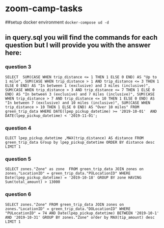 # zoom-camp-tasks
##setup docker environment
`docker-compose ud -d`

## in query.sql you will find the commands for each question but I will provide you with the answer here:
### question 3
`SELECT 
    SUM(CASE WHEN trip_distance <= 1 THEN 1 ELSE 0 END) AS "Up to 1 mile",
    SUM(CASE WHEN trip_distance > 1 AND trip_distance <= 3 THEN 1 ELSE 0 END) AS "In between 1 (exclusive) and 3 miles (inclusive)",
    SUM(CASE WHEN trip_distance > 3 AND trip_distance <= 7 THEN 1 ELSE 0 END) AS "In between 3 (exclusive) and 7 miles (inclusive)",
    SUM(CASE WHEN trip_distance > 7 AND trip_distance <= 10 THEN 1 ELSE 0 END) AS "In between 7 (exclusive) and 10 miles (inclusive)",
    SUM(CASE WHEN trip_distance > 10 THEN 1 ELSE 0 END) AS "Over 10 miles"
FROM green_trip_data
WHERE DATE(lpep_pickup_datetime) >= '2019-10-01' 
  AND DATE(lpep_pickup_datetime) < '2019-11-01';`
### question 4
`ELECT lpep_pickup_datetime ,MAX(trip_distance) AS distance
FROM green_trip_data
Group by lpep_pickup_datetime
ORDER BY distance desc
LIMIT 1`
### question 5
`SELECT zones."Zone" as zone 
FROM green_trip_data
JOIN zones on zones."LocationID" = green_trip_data."PULocationID"
WHERE Date(lpep_pickup_datetime) = '2019-10-18'
GROUP BY zone
HAVING Sum(total_amount) > 13000`
### question 6
`SELECT zones."Zone"
FROM green_trip_data
JOIN zones on zones."LocationID" = green_trip_data."DOLocationID"
WHERE "PULocationID" = 74 AND Date(lpep_pickup_datetime) BETWEEN '2019-10-1' AND '2019-10-31'
GROUP BY zones."Zone"
order by MAX(tip_amount) desc
LIMIT 1`
  
